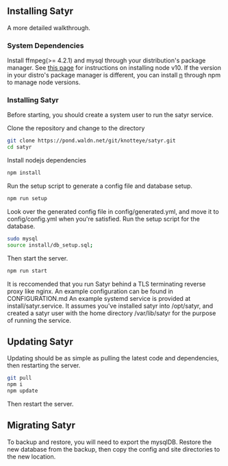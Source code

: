 ## Installing Satyr
A more detailed walkthrough.

### System Dependencies
Install ffmpeg(>= 4.2.1) and mysql through your distribution's package manager.
See [this page](https://nodejs.org/en/download/package-manager/) for instructions on installing node v10.
If the version in your distro's package manager is different, you can install [n](https://www.npmjs.com/package/n) through npm to manage node versions.

### Installing Satyr
Before starting, you should create a system user to run the satyr service.

Clone the repository and change to the directory
```bash
git clone https://pond.waldn.net/git/knotteye/satyr.git
cd satyr
```
Install nodejs dependencies
```bash
npm install
```
Run the setup script to generate a config file and database setup.
```bash
npm run setup
```
Look over the generated config file in config/generated.yml, and move it to config/config.yml when you're satisfied.
Run the setup script for the database.
```bash
sudo mysql
source install/db_setup.sql;
```
Then start the server.
```bash
npm run start
```

It is reccomended that you run Satyr behind a TLS terminating reverse proxy like nginx. An example configuration can be found in CONFIGURATION.md
An example systemd service is provided at install/satyr.service. It assumes you've installed satyr into /opt/satyr, and created a satyr user with the home directory /var/lib/satyr for the purpose of running the service.

## Updating Satyr
Updating should be as simple as pulling the latest code and dependencies, then restarting the server.

```bash
git pull
npm i
npm update
```

Then restart the server.

## Migrating Satyr
To backup and restore, you will need to export the mysqlDB. Restore the new database from the backup, then copy the config and site directories to the new location.